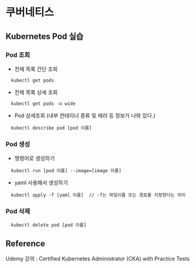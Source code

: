 # 쿠버네티스
## Kubernetes Pod 실습

### Pod 조회
- 전체 목록 간단 조회
```
  kubectl get pods
```
- 전체 목록 상세 조회
```
  kubectl get pods -o wide
```
- Pod 상세조회 (내부 컨테이너 종류 및 에러 등 정보가 나와 있다.)
```
  kubectl describe pod [pod 이름]
```

### Pod 생성
- 명령어로 생성하기
```
  kubectl run [pod 이름] --image=[image 이름]
```
- yaml 사용해서 생성하기
```
  kubectl apply -f [yaml 이름]  // -f는 파일이름 또는 경로를 지정한다는 의미
```

### Pod 삭제
```
  kubectl delete pod [pod 이름]
```

## Reference
Udemy 강의 : Certified Kubernetes Administrator (CKA) with Practice Tests
